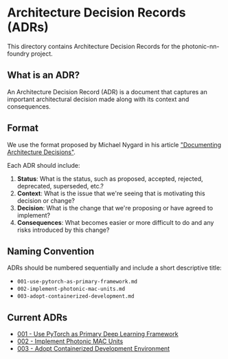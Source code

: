 # Architecture Decision Records (ADRs)

This directory contains Architecture Decision Records for the photonic-nn-foundry project.

## What is an ADR?

An Architecture Decision Record (ADR) is a document that captures an important architectural decision made along with its context and consequences.

## Format

We use the format proposed by Michael Nygard in his article ["Documenting Architecture Decisions"](http://thinkrelevance.com/blog/2011/11/15/documenting-architecture-decisions).

Each ADR should include:

1. **Status**: What is the status, such as proposed, accepted, rejected, deprecated, superseded, etc.?
2. **Context**: What is the issue that we're seeing that is motivating this decision or change?
3. **Decision**: What is the change that we're proposing or have agreed to implement?
4. **Consequences**: What becomes easier or more difficult to do and any risks introduced by this change?

## Naming Convention

ADRs should be numbered sequentially and include a short descriptive title:
- `001-use-pytorch-as-primary-framework.md`
- `002-implement-photonic-mac-units.md`
- `003-adopt-containerized-development.md`

## Current ADRs

- [001 - Use PyTorch as Primary Deep Learning Framework](./001-use-pytorch-as-primary-framework.md)
- [002 - Implement Photonic MAC Units](./002-implement-photonic-mac-units.md)
- [003 - Adopt Containerized Development Environment](./003-adopt-containerized-development.md)